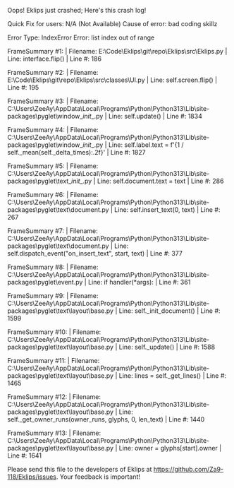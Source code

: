Oops! Eklips just crashed;
Here's this crash log!

Quick Fix for users: N/A (Not Available)
Cause of error: bad coding skillz

Error Type: IndexError
Error: list index out of range

FrameSummary #1:
  | Filename: E:\Code\Eklips\git\repo\Eklips\src\Eklips.py
  | Line: interface.flip()
  | Line #: 186

FrameSummary #2:
  | Filename: E:\Code\Eklips\git\repo\Eklips\src\classes\UI.py
  | Line: self.screen.flip()
  | Line #: 195

FrameSummary #3:
  | Filename: C:\Users\ZeeAy\AppData\Local\Programs\Python\Python313\Lib\site-packages\pyglet\window\__init__.py
  | Line: self.update()
  | Line #: 1834

FrameSummary #4:
  | Filename: C:\Users\ZeeAy\AppData\Local\Programs\Python\Python313\Lib\site-packages\pyglet\window\__init__.py
  | Line: self.label.text = f'{1 / self._mean(self._delta_times):.2f}'
  | Line #: 1827

FrameSummary #5:
  | Filename: C:\Users\ZeeAy\AppData\Local\Programs\Python\Python313\Lib\site-packages\pyglet\text\__init__.py
  | Line: self.document.text = text
  | Line #: 286

FrameSummary #6:
  | Filename: C:\Users\ZeeAy\AppData\Local\Programs\Python\Python313\Lib\site-packages\pyglet\text\document.py
  | Line: self.insert_text(0, text)
  | Line #: 267

FrameSummary #7:
  | Filename: C:\Users\ZeeAy\AppData\Local\Programs\Python\Python313\Lib\site-packages\pyglet\text\document.py
  | Line: self.dispatch_event("on_insert_text", start, text)
  | Line #: 377

FrameSummary #8:
  | Filename: C:\Users\ZeeAy\AppData\Local\Programs\Python\Python313\Lib\site-packages\pyglet\event.py
  | Line: if handler(*args):
  | Line #: 361

FrameSummary #9:
  | Filename: C:\Users\ZeeAy\AppData\Local\Programs\Python\Python313\Lib\site-packages\pyglet\text\layout\base.py
  | Line: self._init_document()
  | Line #: 1599

FrameSummary #10:
  | Filename: C:\Users\ZeeAy\AppData\Local\Programs\Python\Python313\Lib\site-packages\pyglet\text\layout\base.py
  | Line: self._update()
  | Line #: 1588

FrameSummary #11:
  | Filename: C:\Users\ZeeAy\AppData\Local\Programs\Python\Python313\Lib\site-packages\pyglet\text\layout\base.py
  | Line: lines = self._get_lines()
  | Line #: 1465

FrameSummary #12:
  | Filename: C:\Users\ZeeAy\AppData\Local\Programs\Python\Python313\Lib\site-packages\pyglet\text\layout\base.py
  | Line: self._get_owner_runs(owner_runs, glyphs, 0, len_text)
  | Line #: 1440

FrameSummary #13:
  | Filename: C:\Users\ZeeAy\AppData\Local\Programs\Python\Python313\Lib\site-packages\pyglet\text\layout\base.py
  | Line: owner = glyphs[start].owner
  | Line #: 1641


Please send this file to the developers of Eklips at https://github.com/Za9-118/Eklips/issues. 
Your feedback is important!